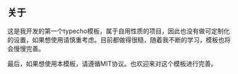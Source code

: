 ## 关于

这是我开发的第一个typecho模板，属于自用性质的项目，因此也没有做可定制化的设置，如果想使用请慎重考虑。目前都做得很糙，随着我不断的学习，模板也将会慢慢完善。

最后，如果想使用本模板，请遵循MIT协议。也欢迎来对这个模板进行完善。
